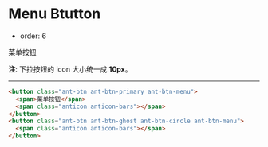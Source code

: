 # Menu Btutton

- order: 6

菜单按钮

**注**: 下拉按钮的 icon 大小统一成 **10px**。

---

````html
<button class="ant-btn ant-btn-primary ant-btn-menu">
  <span>菜单按钮</span>
  <span class="anticon anticon-bars"></span>
</button>
<button class="ant-btn ant-btn-ghost ant-btn-circle ant-btn-menu">
  <span class="anticon anticon-bars"></span>
</button>
````
